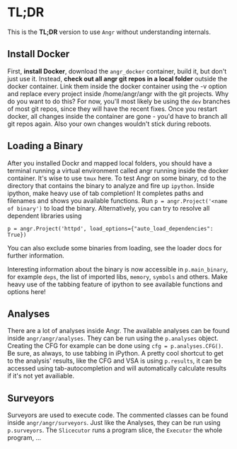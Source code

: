 TL;DR
===================

This is the **TL;DR** version to use `Angr` without understanding internals.

Install Docker
-------------
First, **install Docker**, download the `angr_docker` container, build it, but don't just use it.
Instead, **check out all angr git repos in a local folder** outside the docker container. Link them inside the docker container using the -v option and replace every project inside /home/angr/angr with the git projects. 
Why do you want to do this? For now, you'll most likely be using the `dev` branches of most git repos, since they will have the recent fixes. Once you restart docker, all changes inside the container are gone - you'd have to branch all git repos again. Also your own changes wouldn't stick during reboots.

Loading a Binary
-------------
After you installed Dockr and mapped local folders, you should have a terminal running a virtual environment called angr running inside the docker container. It's wise to use `tmux` here.
To test Angr on some binary, cd to the directory that contains the binary to analyze and fire up `ipython`.
Inside ipython, make heavy use of tab completion! It completes paths and filenames and shows you available functions.
Run `p = angr.Project('<name of binary')` to load the binary. Alternatively, you can try to resolve all dependent libraries using 

    p = angr.Project('httpd', load_options={"auto_load_dependencies": True})

You can also exclude some binaries from loading, see the loader docs for further information.

Interesting information about the binary is now accessible in `p.main_binary`, for example `deps`, the list of imported libs, `memory`, `symbols` and others. Make heavy use of the tabbing feature of ipython to see available functions and options here!

Analyses
-------------
There are a lot of analyses inside Angr. The available analyses can be found inside `angr/angr/analyses`. They can be run using the `p.analyses` object. Creating the CFG for example can be done using `cfg = p.analyses.CFG()`. Be sure, as always, to use tabbing in iPython.
A pretty cool shortcut to get to the analysis' results, like the CFG and VSA is using `p.results`, it can be accessed using tab-autocompletion and will automatically calculate results if it's not yet availiable.


Surveyors
-------------
Surveyors are used to execute code. The commented classes can be found inside `angr/angr/surveyors`.
Just like the Analyses, they can be run using `p.surveyors`.
The `Slicecutor` runs a program slice, the `Executor` the whole program, ...
